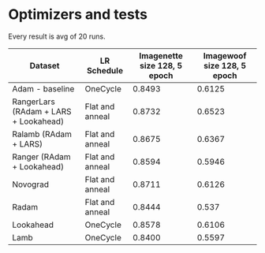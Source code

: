 # Optimizers and tests 

Every result is avg of 20 runs.

Dataset                               | LR Schedule| Imagenette size 128, 5 epoch | Imagewoof size 128, 5 epoch
---                                   | -- | ---                          | ---
Adam - baseline                |OneCycle| 0.8493                       | 0.6125
RangerLars (RAdam + LARS + Lookahead) |Flat and anneal| 0.8732                       | 0.6523
Ralamb (RAdam + LARS)                 |Flat and anneal| 0.8675                       | 0.6367
Ranger (RAdam + Lookahead)            |Flat and anneal| 0.8594                       | 0.5946
Novograd                              |Flat and anneal| 0.8711                       | 0.6126
Radam                                 |Flat and anneal| 0.8444                       | 0.537
Lookahead                             |OneCycle| 0.8578                       | 0.6106
Lamb                                  |OneCycle| 0.8400                       | 0.5597

